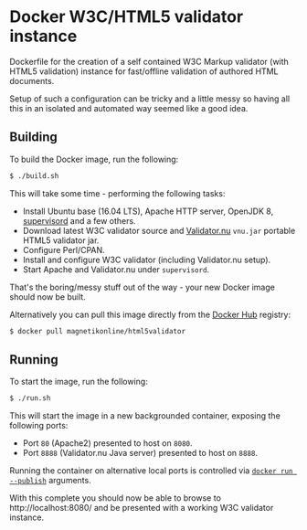 # Docker W3C/HTML5 validator instance
Dockerfile for the creation of a self contained W3C Markup validator (with HTML5 validation) instance for fast/offline validation of authored HTML documents.

Setup of such a configuration can be tricky and a little messy so having all this in an isolated and automated way seemed like a good idea.

## Building
To build the Docker image, run the following:

```sh
$ ./build.sh
```

This will take some time - performing the following tasks:
- Install Ubuntu base (16.04 LTS), Apache HTTP server, OpenJDK 8, [supervisord](http://supervisord.org/) and a few others.
- Download latest W3C validator source and [Validator.nu](http://validator.github.io/validator/) `vnu.jar` portable HTML5 validator jar.
- Configure Perl/CPAN.
- Install and configure W3C validator (including Validator.nu setup).
- Start Apache and Validator.nu under `supervisord`.

That's the boring/messy stuff out of the way - your new Docker image should now be built.

Alternatively you can pull this image directly from the [Docker Hub](https://hub.docker.com/r/magnetikonline/html5validator/) registry:

```sh
$ docker pull magnetikonline/html5validator
```

## Running
To start the image, run the following:

```sh
$ ./run.sh
```

This will start the image in a new backgrounded container, exposing the following ports:
- Port `80` (Apache2) presented to host on `8080`.
- Port `8888` (Validator.nu Java server) presented to host on `8888`.

Running the container on alternative local ports is controlled via [`docker run --publish`](run.sh#L5-L6) arguments.

With this complete you should now be able to browse to http://localhost:8080/ and be presented with a working W3C validator instance.
